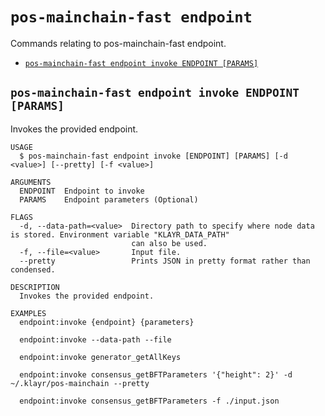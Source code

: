 # `pos-mainchain-fast endpoint`

Commands relating to pos-mainchain-fast endpoint.

- [`pos-mainchain-fast endpoint invoke ENDPOINT [PARAMS]`](#pos-mainchain-fast-endpoint-invoke-endpoint-params)

## `pos-mainchain-fast endpoint invoke ENDPOINT [PARAMS]`

Invokes the provided endpoint.

```
USAGE
  $ pos-mainchain-fast endpoint invoke [ENDPOINT] [PARAMS] [-d <value>] [--pretty] [-f <value>]

ARGUMENTS
  ENDPOINT  Endpoint to invoke
  PARAMS    Endpoint parameters (Optional)

FLAGS
  -d, --data-path=<value>  Directory path to specify where node data is stored. Environment variable "KLAYR_DATA_PATH"
                           can also be used.
  -f, --file=<value>       Input file.
  --pretty                 Prints JSON in pretty format rather than condensed.

DESCRIPTION
  Invokes the provided endpoint.

EXAMPLES
  endpoint:invoke {endpoint} {parameters}

  endpoint:invoke --data-path --file

  endpoint:invoke generator_getAllKeys

  endpoint:invoke consensus_getBFTParameters '{"height": 2}' -d ~/.klayr/pos-mainchain --pretty

  endpoint:invoke consensus_getBFTParameters -f ./input.json
```

